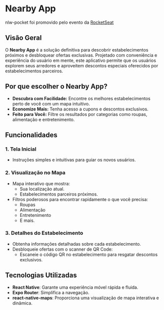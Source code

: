 # Nearby App

nlw-pocket foi promovido pelo evento da [RocketSeat](https://www.rocketseat.com.br/)

## Visão Geral

O **Nearby App** é a solução definitiva para descobrir estabelecimentos próximos e desbloquear ofertas exclusivas. Projetado com conveniência e experiência do usuário em mente, este aplicativo permite que os usuários explorem seus arredores e aproveitem descontos especiais oferecidos por estabelecimentos parceiros.

## Por que escolher o Nearby App?

-  **Descubra com Facilidade:** Encontre os melhores estabelecimentos perto de você com um mapa intuitivo.
-  **Economize Mais:** Tenha acesso a cupons e descontos exclusivos.
-  **Feito para Você:** Filtre os resultados por categorias como roupas, alimentação e entretenimento.

## Funcionalidades

### 1. **Tela Inicial**

-  Instruções simples e intuitivas para guiar os novos usuários.

### 2. **Visualização no Mapa**

-  Mapa interativo que mostra:
   -  Sua localização atual.
   -  Estabelecimentos parceiros próximos.
-  Filtros poderosos para encontrar rapidamente o que você precisa:
   -  Roupas
   -  Alimentação
   -  Entretenimento
   -  E mais.

### 3. **Detalhes do Estabelecimento**

-  Obtenha informações detalhadas sobre cada estabelecimento.
-  Desbloqueie ofertas com o scanner de QR Code:
   -  Escaneie o código QR no estabelecimento para resgatar descontos exclusivos.

## Tecnologias Utilizadas

-  **React Native**: Garante uma experiência móvel rápida e fluida.
-  **Expo Router**: Simplifica a navegação.
-  **react-native-maps**: Proporciona uma visualização de mapa interativa e dinâmica.
